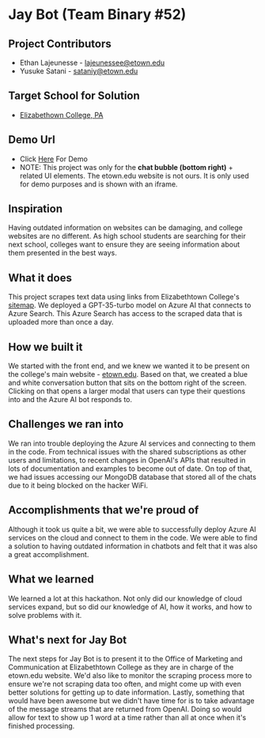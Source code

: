 # Jay Bot (Team Binary #52)

## Project Contributors

-   Ethan Lajeunesse - lajeunessee@etown.edu
-   Yusuke Satani - sataniy@etown.edu

## Target School for Solution

-   [Elizabethown College, PA](https://etown.edu)

## Demo Url

-   Click [Here](https://client-production-4ef4.up.railway.app/) For Demo
-   NOTE: This project was only for the **chat bubble (bottom right)** + related UI elements. The etown.edu website is not ours. It is only used for demo purposes and is shown with an iframe.

## Inspiration

Having outdated information on websites can be damaging, and college websites are no different. As high school students are searching for their next school, colleges want to ensure they are seeing information about them presented in the best ways.

## What it does

This project scrapes text data using links from Elizabethtown College's [sitemap](https://etown.edu/sitemap.xml). We deployed a GPT-35-turbo model on Azure AI that connects to Azure Search. This Azure Search has access to the scraped data that is uploaded more than once a day.

## How we built it

We started with the front end, and we knew we wanted it to be present on the college's main website - [etown.edu](etown.edu). Based on that, we created a blue and white conversation button that sits on the bottom right of the screen. Clicking on that opens a larger modal that users can type their questions into and the Azure AI bot responds to.

## Challenges we ran into

We ran into trouble deploying the Azure AI services and connecting to them in the code. From technical issues with the shared subscriptions as other users and limitations, to recent changes in OpenAI's APIs that resulted in lots of documentation and examples to become out of date. On top of that, we had issues accessing our MongoDB database that stored all of the chats due to it being blocked on the hacker WiFi.

## Accomplishments that we're proud of

Although it took us quite a bit, we were able to successfully deploy Azure AI services on the cloud and connect to them in the code. We were able to find a solution to having outdated information in chatbots and felt that it was also a great accomplishment.

## What we learned

We learned a lot at this hackathon. Not only did our knowledge of cloud services expand, but so did our knowledge of AI, how it works, and how to solve problems with it.

## What's next for Jay Bot

The next steps for Jay Bot is to present it to the Office of Marketing and Communication at Elizabethtown College as they are in charge of the etown.edu website. We'd also like to monitor the scraping process more to ensure we're not scraping data too often, and might come up with even better solutions for getting up to date information. Lastly, something that would have been awesome but we didn't have time for is to take advantage of the message streams that are returned from OpenAI. Doing so would allow for text to show up 1 word at a time rather than all at once when it's finished processing.
